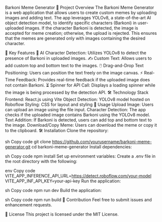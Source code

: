Barkoni Meme Generator
🌟 Project Overview
The Barkoni Meme Generator is a web application that allows users to create custom memes by uploading images and adding text. The app leverages YOLOv8, a state-of-the-art AI object detection model, to identify specific characters (Barkoni) in user-uploaded images. If the character Barkoni is detected, the image is accepted for meme creation; otherwise, the upload is rejected. This ensures that the memes are generated only with images containing the desired character.

🔑 Key Features
🧠 AI Character Detection: Utilizes YOLOv8 to detect the presence of Barkoni in uploaded images.
✍️ Custom Text: Allows users to add custom top and bottom text to the images.
🖱️ Drag-and-Drop Text Positioning: Users can position the text freely on the image canvas.
⚡ Real-Time Feedback: Provides real-time feedback if the uploaded image does not contain Barkoni.
⏳ Spinner for API Call: Displays a loading spinner while the image is being processed by the detection API.
🛠️ Technology Stack
Frontend: React.js using Vite
Object Detection: YOLOv8 model hosted on Roboflow
Styling: CSS for layout and styling
🚀 Usage
Upload Image: Users can upload an image using the file input.
Character Detection: The app checks if the uploaded image contains Barkoni using the YOLOv8 model.
Text Addition: If Barkoni is detected, users can add top and bottom text to the image.
Download/Copy Meme: Users can download the meme or copy it to the clipboard.
🛠️ Installation
Clone the repository:

sh
Copy code
git clone https://github.com/yourusername/barkoni-meme-generator.git
cd barkoni-meme-generator
Install dependencies:

sh
Copy code
npm install
Set up environment variables: Create a .env file in the root directory with the following:

env
Copy code
VITE_APP_INFERENCE_API_URL=https://detect.roboflow.com/your-model
VITE_APP_INF_API_KEY=your-api-key
Run the application:

sh
Copy code
npm run dev
Build the application:

sh
Copy code
npm run build
🤝 Contribution
Feel free to submit issues and enhancement requests.

📜 License
This project is licensed under the MIT License.

